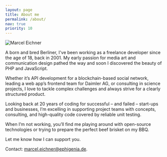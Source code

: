 ```yaml
---
layout: page
title: About me
permalink: /about/
nav: true
priority: 10
---
```

<img class="post-image-pushed-right post-image-25p" src="{{ site.baseurl }}/assets/202006-Potsdam.jpg" title="Marcel Eichner" />

A born and bred Berliner, I've been working as a freelance developer since the age of 18, back in 2001. My early passion for media art and communication design pathed the way and soon I discovered the beauty of PHP and JavaScript. 

Whether it’s API development for a blockchain-based social network, leading a web app’s frontend team for Daimler AG, or consulting in science projects, I love to tackle complex challenges and always strive for a clearly structured product. 

Looking back at 20 years of coding for successful – and failed – start-ups and businesses, I’m excelling in supporting project teams with concepts, consulting, and high-quality code covered by reliable unit testing.   

When I’m not working, you’ll find me playing around with open-source technologies or trying to prepare the perfect beef brisket on my BBQ.

Let me know how I can support you.

Contact: [marcel.eichner@ephigenia.de](mailto:marcel.eichner@ephigenia.de).
